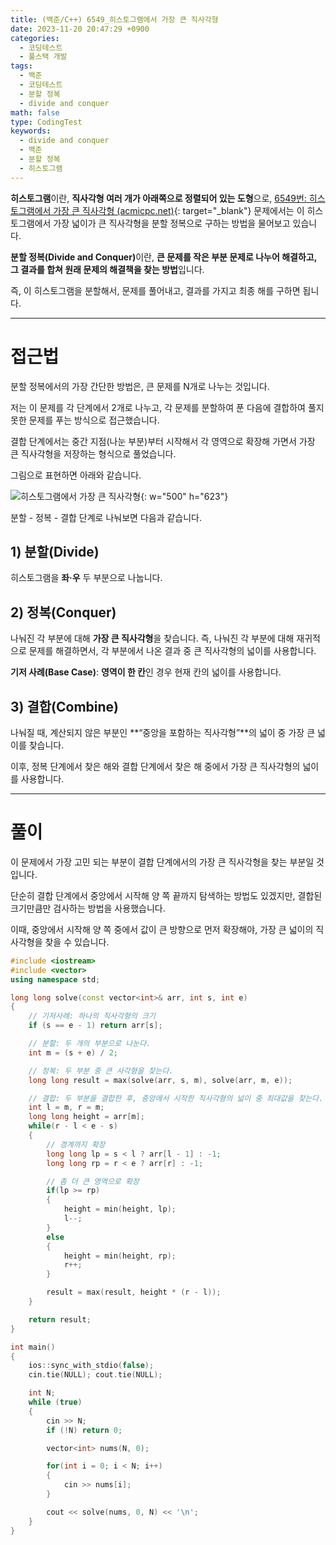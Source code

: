 ```yaml
---
title: (백준/C++) 6549_히스토그램에서 가장 큰 직사각형
date: 2023-11-20 20:47:29 +0900
categories:
  - 코딩테스트
  - 풀스택 개발
tags:
  - 백준
  - 코딩테스트
  - 분할 정복
  - divide and conquer
math: false
type: CodingTest
keywords:
  - divide and conquer
  - 백준
  - 분할 정복
  - 히스토그램
---
```


<span class="important">**히스토그램**</span>이란, **직사각형 여러 개가 아래쪽으로 정렬되어 있는 도형**으로, [6549번: 히스토그램에서 가장 큰 직사각형 (acmicpc.net)](https://www.acmicpc.net/problem/6549){: target="_blank"} 문제에서는 이 히스토그램에서 가장 넓이가 큰 직사각형을 분할 정복으로 구하는 방법을 물어보고 있습니다.

<span class="keyword">**분할 정복(Divide and Conquer)**</span>이란, **<span class="font_highlight">큰 문제를 작은 부분 문제로 나누어 해결</span>하고, 그 결과를 합쳐 원래 문제의 해결책을 찾는 방법**입니다.

즉, 이 히스토그램을 분할해서, 문제를 풀어내고, 결과를 가지고 최종 해를 구하면 됩니다.

---

# 접근법

분할 정복에서의 가장 간단한 방법은, 큰 문제를 N개로 나누는 것입니다.

저는 이 문제를 각 단계에서 2개로 나누고, 각 문제를 분할하여 푼 다음에 결합하여 풀지 못한 문제를 푸는 방식으로 접근했습니다.

결합 단계에서는 중간 지점(나눈 부분)부터 시작해서 각 영역으로 확장해 가면서 가장 큰 직사각형을 저장하는 형식으로 풀었습니다.

그림으로 표현하면 아래와 같습니다.

![히스토그램에서 가장 큰 직사각형](https://i.postimg.cc/DzhNjYKX/히스토그램에서_가장_큰_직사각형.png){: w="500" h="623"}

분할 - 정복 - 결합 단계로 나눠보면 다음과 같습니다.

## 1) 분할(Divide)

히스토그램을 **좌·우** 두 부분으로 나눕니다.

## 2) 정복(Conquer)

나눠진 각 부분에 대해 **가장 큰 직사각형**을 찾습니다. 즉, 나눠진 각 부분에 대해 재귀적으로 문제를 해결하면서, 각 부분에서 나온 결과 중 큰 직사각형의 넓이를 사용합니다.

**기저 사례(Base Case)**: **영역이 한 칸**인 경우 현재 칸의 넓이를 사용합니다.

## 3) 결합(Combine)

나눠질 때, 계산되지 않은 부분인 **“중앙을 포함하는 직사각형”**의 넓이 중 가장 큰 넓이를 찾습니다.

이후, 정복 단계에서 찾은 해와 결합 단계에서 찾은 해 중에서 가장 큰 직사각형의 넓이를 사용합니다.

---

# 풀이

이 문제에서 가장 고민 되는 부분이 결합 단계에서의 가장 큰 직사각형을 찾는 부분일 것입니다.

단순히 결합 단계에서 중앙에서 시작해 양 쪽 끝까지 탐색하는 방법도 있겠지만, 결합된 크기만큼만 검사하는 방법을 사용했습니다.

이때, 중앙에서 시작해 양 쪽 중에서 값이 큰 방향으로 먼저 확장해야, 가장 큰 넓이의 직사각형을 찾을 수 있습니다.

```cpp
#include <iostream>
#include <vector>
using namespace std;

long long solve(const vector<int>& arr, int s, int e)
{
	// 기저사례: 하나의 직사각형의 크기
	if (s == e - 1) return arr[s];

	// 분할: 두 개의 부분으로 나눈다.
	int m = (s + e) / 2;

	// 정복: 두 부분 중 큰 사각형을 찾는다.
	long long result = max(solve(arr, s, m), solve(arr, m, e));

	// 결합: 두 부분을 결합한 후, 중앙에서 시작한 직사각형의 넓이 중 최대값을 찾는다.
	int l = m, r = m;
	long long height = arr[m];
	while(r - l < e - s)
	{
		// 경계까지 확장
		long long lp = s < l ? arr[l - 1] : -1;
		long long rp = r < e ? arr[r] : -1;

		// 좀 더 큰 영역으로 확장
		if(lp >= rp)
		{
			height = min(height, lp);
			l--;
		}
		else
		{
			height = min(height, rp);
			r++;
		}

		result = max(result, height * (r - l));
	}

	return result;
}

int main()
{
	ios::sync_with_stdio(false);
	cin.tie(NULL); cout.tie(NULL);

	int N;
	while (true)
	{
		cin >> N;
		if (!N) return 0;

		vector<int> nums(N, 0);

		for(int i = 0; i < N; i++)
		{
			cin >> nums[i];
		}

		cout << solve(nums, 0, N) << '\n';
	}
}
```